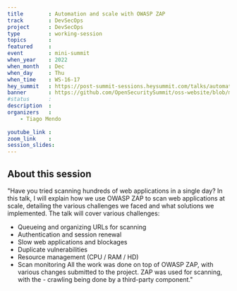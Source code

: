 ```yaml
---
title        : Automation and scale with OWASP ZAP
track        : DevSecOps
project      : DevSecOps
type         : working-session
topics       : 
featured     :
event        : mini-summit
when_year    : 2022
when_month   : Dec
when_day     : Thu
when_time    : WS-16-17
hey_summit   : https://post-summit-sessions.heysummit.com/talks/automation-and-scale-with-owasp-zap/
banner       : https://github.com/OpenSecuritySummit/oss-website/blob/main/content/participant/images/Owasp%20zap.png?raw=true
#status      : 
description  :
organizers   :
    - Tiago Mendo
     
youtube_link : 
zoom_link    : 
session_slides:
---
```




## About this session
"Have you tried scanning hundreds of web applications in a single day?
In this talk, I will explain how we use OWASP ZAP to scan web applications at scale, detailing the various challenges we faced and what solutions we implemented.
The talk will cover various challenges:
- Queueing and organizing URLs for scanning
- Authentication and session renewal
- Slow web applications and blockages
- Duplicate vulnerabilities
- Resource management (CPU / RAM / HD)
- Scan monitoring
All the work was done on top of OWASP ZAP, with various changes submitted to the project. ZAP was used for scanning, with the - crawling being done by a third-party component."
